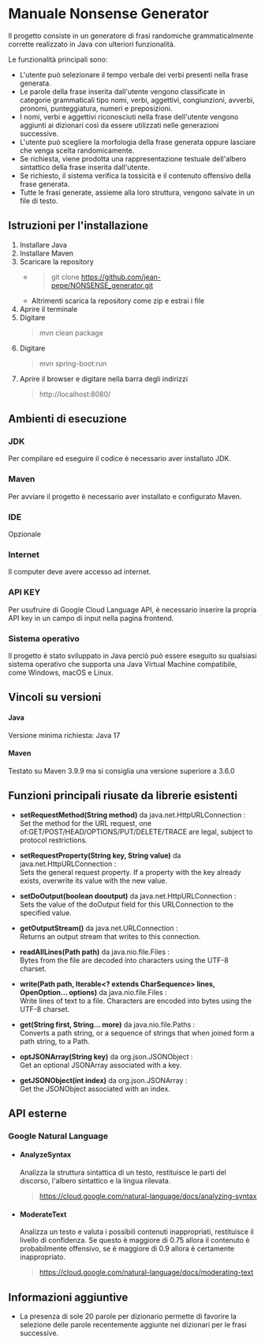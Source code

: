 # Manuale Nonsense Generator
Il progetto consiste in un generatore di frasi randomiche grammaticalmente corrette realizzato in Java con ulteriori funzionalità.  
  
Le funzionalità principali sono:  
* L'utente può selezionare il tempo verbale dei verbi presenti nella frase generata.
* Le parole della frase inserita dall'utente vengono classificate in categorie grammaticali tipo nomi, verbi, aggettivi, congiunzioni, avverbi, pronomi, punteggiatura, numeri e preposizioni.
* I nomi, verbi e aggettivi riconosciuti nella frase dell'utente vengono aggiunti ai dizionari così da essere utilizzati nelle generazioni successive.
* L'utente può scegliere la morfologia della frase generata oppure lasciare che venga scelta randomicamente.
* Se richiesta, viene prodotta una rappresentazione testuale dell'albero sintattico della frase inserita dall'utente.
* Se richiesto, il sistema verifica la tossicità e il contenuto offensivo della frase generata.
* Tutte le frasi generate, assieme alla loro struttura, vengono salvate in un file di testo.

## Istruzioni per l'installazione
1. Installare Java
2. Installare Maven
3. Scaricare la repository
      * > git clone https://github.com/jean-pepe/NONSENSE_generator.git
      * Altrimenti scarica la repository come zip e estrai i file
4. Aprire il terminale
5. Digitare
   > mvn clean package
7. Digitare
   > mvn spring-boot:run
9. Aprire il browser e digitare nella barra degli indirizzi
    > http://localhost:8080/
   
## Ambienti di esecuzione

### JDK  
Per compilare ed eseguire il codice è necessario aver installato JDK.

### Maven
Per avviare il progetto è necessario aver installato e configurato Maven.

### IDE
Opzionale

### Internet
Il computer deve avere accesso ad internet.

### API KEY
Per usufruire di Google Cloud Language API, è necessario inserire la propria API key in un campo di input nella pagina frontend.

### Sistema operativo
Il progetto è stato sviluppato in Java perciò può essere eseguito su qualsiasi sistema operativo che supporta una Java Virtual Machine compatibile, come Windows, macOS e Linux.

## Vincoli su versioni 
#### Java
Versione minima richiesta: Java 17
#### Maven
Testato su Maven 3.9.9 ma si consiglia una versione superiore a 3.6.0

## Funzioni principali riusate da librerie esistenti

* **setRequestMethod(String method)** da java.net.HttpURLConnection :<br>Set the method for the URL request, one of:GET/POST/HEAD/OPTIONS/PUT/DELETE/TRACE are legal, subject to protocol restrictions.

* **setRequestProperty(String key, String value)** da java.net.HttpURLConnection :<br>Sets the general request property. If a property with the key already exists, overwrite its value with the new value.

*  **setDoOutput(boolean dooutput)** da java.net.HttpURLConnection :<br>Sets the value of the doOutput field for this URLConnection to the specified value.

* **getOutputStream()** da java.net.URLConnection :<br>Returns an output stream that writes to this connection.

* **readAllLines(Path path)** da java.nio.file.Files :<br>Bytes from the file are decoded into characters using the UTF-8 charset.

* **write(Path path, Iterable<? extends CharSequence> lines, OpenOption... options)** da java.nio.file.Files :<br>Write lines of text to a file. Characters are encoded into bytes using the UTF-8 charset.

* **get(String first, String... more)** da java.nio.file.Paths :<br>Converts a path string, or a sequence of strings that when joined form a path string, to a Path.

* **optJSONArray(String key)** da org.json.JSONObject :<br>Get an optional JSONArray associated with a key.

* **getJSONObject(int index)** da org.json.JSONArray :<br>Get the JSONObject associated with an index.

<!--* org.springframework.stereotype.Component;
* org.springframework.stereotype.Service;
* * java.nio.charset.StandardCharsets;
* jakarta.annotation.PostConstruct; -->
## API esterne
### Google Natural Language  
* #### AnalyzeSyntax ####
    Analizza la struttura sintattica di un testo, restituisce le parti del discorso, l'albero sintattico e la lingua rilevata.
   > https://cloud.google.com/natural-language/docs/analyzing-syntax
* #### ModerateText ####
    Analizza un testo e valuta i possibili contenuti inappropriati, restituisce il livello di confidenza. Se questo è maggiore di 0.75 allora il contenuto è probabilmente offensivo, se è maggiore di 0.9 allora è certamente inappropriato.
   > https://cloud.google.com/natural-language/docs/moderating-text

## Informazioni aggiuntive
* La presenza di sole 20 parole per dizionario permette di favorire la selezione delle parole recentemente aggiunte nei dizionari per le frasi successive.
